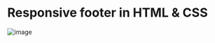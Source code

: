 # Responsive footer in HTML & CSS #

![image](https://user-images.githubusercontent.com/87895707/213447852-49a2e57a-2057-4052-b40a-5276f864a511.png)
